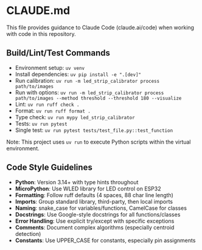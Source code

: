 # CLAUDE.md

This file provides guidance to Claude Code (claude.ai/code) when working with code in this repository.

## Build/Lint/Test Commands
- Environment setup: `uv venv`
- Install dependencies: `uv pip install -e ".[dev]"`
- Run calibration: `uv run -m led_strip_calibrator process path/to/images`
- Run with options: `uv run -m led_strip_calibrator process path/to/images --method threshold --threshold 180 --visualize`
- Lint: `uv run ruff check .`
- Format: `uv run ruff format .`
- Type check: `uv run mypy led_strip_calibrator`
- Tests: `uv run pytest`
- Single test: `uv run pytest tests/test_file.py::test_function`

Note: This project uses `uv run` to execute Python scripts within the virtual environment.

## Code Style Guidelines
- **Python**: Version 3.14+ with type hints throughout
- **MicroPython**: Use WLED library for LED control on ESP32
- **Formatting**: Follow ruff defaults (4 spaces, 88 char line length)
- **Imports**: Group standard library, third-party, then local imports
- **Naming**: snake_case for variables/functions, CamelCase for classes
- **Docstrings**: Use Google-style docstrings for all functions/classes
- **Error Handling**: Use explicit try/except with specific exceptions
- **Comments**: Document complex algorithms (especially centroid detection)
- **Constants**: Use UPPER_CASE for constants, especially pin assignments
